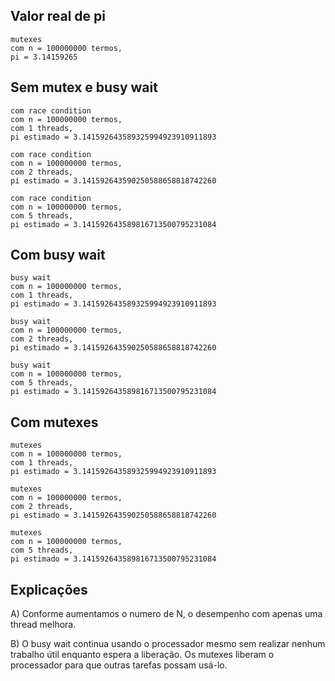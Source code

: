 
## Valor real de pi
```
mutexes
com n = 100000000 termos,
pi = 3.14159265
```

## Sem mutex e busy wait
```
com race condition
com n = 100000000 termos,
com 1 threads,
pi estimado = 3.141592643589325994923910911893
```
```
com race condition
com n = 100000000 termos,
com 2 threads,
pi estimado = 3.141592643590250588658818742260
```
```
com race condition
com n = 100000000 termos,
com 5 threads,
pi estimado = 3.141592643589816713500795231084
```
## Com busy wait
```
busy wait
com n = 100000000 termos,
com 1 threads,
pi estimado = 3.141592643589325994923910911893
```
```
busy wait
com n = 100000000 termos,
com 2 threads,
pi estimado = 3.141592643590250588658818742260
```
```
busy wait
com n = 100000000 termos,
com 5 threads,
pi estimado = 3.141592643589816713500795231084
```

## Com mutexes
```
mutexes
com n = 100000000 termos,
com 1 threads,
pi estimado = 3.141592643589325994923910911893
```
```
mutexes
com n = 100000000 termos,
com 2 threads,
pi estimado = 3.141592643590250588658818742260
```
```
mutexes
com n = 100000000 termos,
com 5 threads,
pi estimado = 3.141592643589816713500795231084
```

## Explicações

A) Conforme aumentamos o numero de N, o desempenho com apenas uma thread melhora. 

B) O busy wait continua usando o processador mesmo sem realizar nenhum trabalho útil enquanto espera a liberação. Os mutexes liberam o processador para que outras tarefas possam usá-lo.
